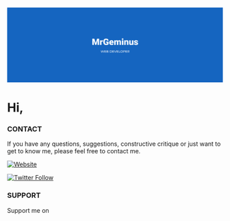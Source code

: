 ![MrGeminus Banner](https://github.com/MrGeminus/MrGeminus/blob/main/MrGeminusGitHubBanner.svg)
# Hi,



### CONTACT

If you have any questions, suggestions, constructive critique or just want to get to know me, please feel free to contact me.

[![Website](https://img.shields.io/website?label=mrgeminus.com&style=for-the-badge&url=https%3A%2F%2Fcodestackr.com)](https://mrgeminus.com)

[![Twitter Follow](https://img.shields.io/twitter/follow/MrGeminus?color=1DA1F2&logo=twitter&style=for-the-badge)](https://twitter.com/intent/follow?original_referer=https%3A%2F%2Fgithub.com%2FMrGeminus&screen_name=MrGeminus)


### SUPPORT

Support me on 





[website]: https://mrgeminus.com
[twitter]: https://twitter.com/MrGeminus
